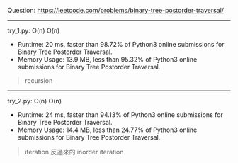 Question: https://leetcode.com/problems/binary-tree-postorder-traversal/

---

try_1.py: O(n) O(n)
* Runtime: 20 ms, faster than 98.72% of Python3 online submissions for Binary Tree Postorder Traversal.
* Memory Usage: 13.9 MB, less than 95.32% of Python3 online submissions for Binary Tree Postorder Traversal.

> recursion

---

try_2.py: O(n) O(n)
* Runtime: 24 ms, faster than 94.13% of Python3 online submissions for Binary Tree Postorder Traversal.
* Memory Usage: 14.4 MB, less than 24.77% of Python3 online submissions for Binary Tree Postorder Traversal.

> iteration
> 反過來的 inorder iteration